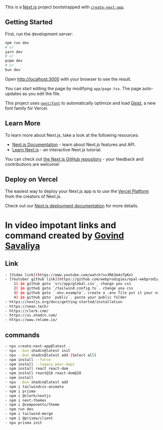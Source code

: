 This is a [Next.js](https://nextjs.org) project bootstrapped with [`create-next-app`](https://nextjs.org/docs/app/api-reference/cli/create-next-app).

## Getting Started

First, run the development server:

```bash
npm run dev
# or
yarn dev
# or
pnpm dev
# or
bun dev
```

Open [http://localhost:3000](http://localhost:3000) with your browser to see the result.

You can start editing the page by modifying `app/page.tsx`. The page auto-updates as you edit the file.

This project uses [`next/font`](https://nextjs.org/docs/app/building-your-application/optimizing/fonts) to automatically optimize and load [Geist](https://vercel.com/font), a new font family for Vercel.

## Learn More

To learn more about Next.js, take a look at the following resources:

- [Next.js Documentation](https://nextjs.org/docs) - learn about Next.js features and API.
- [Learn Next.js](https://nextjs.org/learn) - an interactive Next.js tutorial.

You can check out [the Next.js GitHub repository](https://github.com/vercel/next.js) - your feedback and contributions are welcome!

## Deploy on Vercel

The easiest way to deploy your Next.js app is to use the [Vercel Platform](https://vercel.com/new?utm_medium=default-template&filter=next.js&utm_source=create-next-app&utm_campaign=create-next-app-readme) from the creators of Next.js.

Check out our [Next.js deployment documentation](https://nextjs.org/docs/app/building-your-application/deploying) for more details.

# In video impotant links and command created by [Govind Savaliya](https://github.com/Govindsavaliya)

## Link

```bash
- [Video link](https://www.youtube.com/watch?v=3R63m4sTpKo)
- [Youtuber github link](https://github.com/webprodigies/opal-webprodigies/tree/main)
    1) in github goto `src/app/global.css`. change you css
    2) in github goto `/tailwind.config.ts`. change you css
    3) in github goto `.env.example`. create a .env file put it your secret keys
    4) in github goto `public`. paste your public folder
- https://nextjs.org/docs/getting-started/installation
- https://neon.tech/
- https://clerk.com/
- https://ui.shadcn.com/
- https://www.relume.io/
```

## commands

```bash
- npx create-next-app@latest .
- npx --bun shadcn@latest init
- npx --bun shadcn@latest add (Select all)
- npm install --force
- npm install --legacy-peer-deps
- npm install react react-dom
- npm install react@18 react-dom@18
- npm install
- npx --bun shadcn@latest add
- npm i tailwindcss-animate
- npm i prisma
- npm i @clerk/nextjs
- npm i next-themes
- npm i @components/theme
- npm run dev
- npm i tailwind-merge
- npm i @prisma/client
- npx prisma init
```
